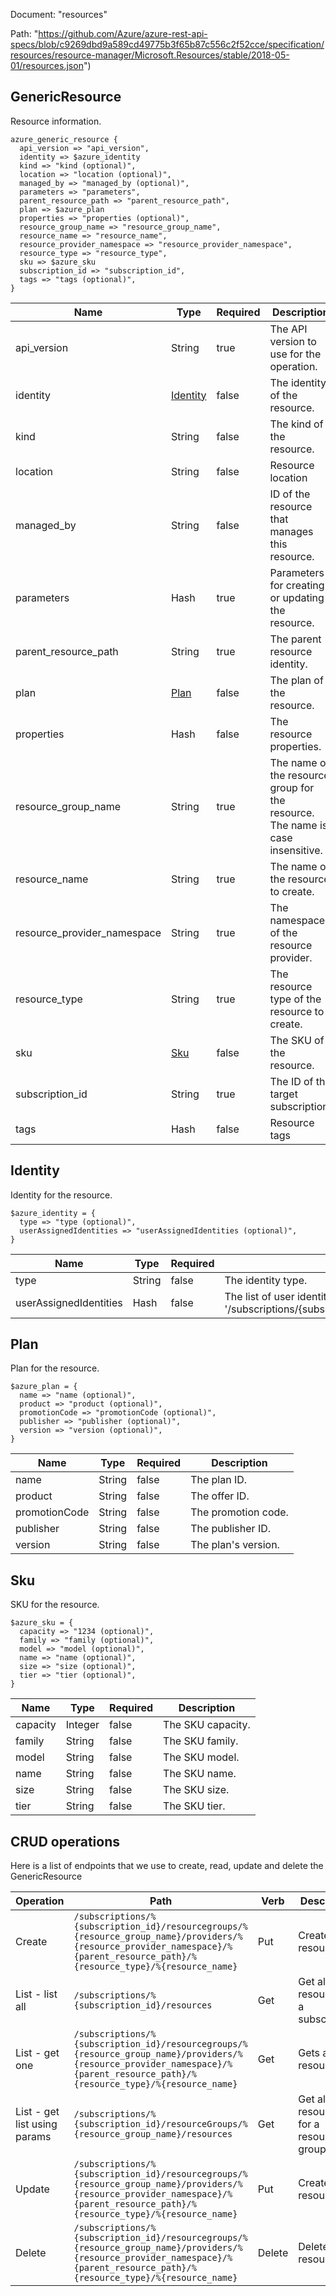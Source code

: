 Document: "resources"


Path: "https://github.com/Azure/azure-rest-api-specs/blob/c9269dbd9a589cd49775b3f65b87c556c2f52cce/specification/resources/resource-manager/Microsoft.Resources/stable/2018-05-01/resources.json")

## GenericResource

Resource information.

```puppet
azure_generic_resource {
  api_version => "api_version",
  identity => $azure_identity
  kind => "kind (optional)",
  location => "location (optional)",
  managed_by => "managed_by (optional)",
  parameters => "parameters",
  parent_resource_path => "parent_resource_path",
  plan => $azure_plan
  properties => "properties (optional)",
  resource_group_name => "resource_group_name",
  resource_name => "resource_name",
  resource_provider_namespace => "resource_provider_namespace",
  resource_type => "resource_type",
  sku => $azure_sku
  subscription_id => "subscription_id",
  tags => "tags (optional)",
}
```

| Name        | Type           | Required       | Description       |
| ------------- | ------------- | ------------- | ------------- |
|api_version | String | true | The API version to use for the operation. |
|identity | [Identity](#identity) | false | The identity of the resource. |
|kind | String | false | The kind of the resource. |
|location | String | false | Resource location |
|managed_by | String | false | ID of the resource that manages this resource. |
|parameters | Hash | true | Parameters for creating or updating the resource. |
|parent_resource_path | String | true | The parent resource identity. |
|plan | [Plan](#plan) | false | The plan of the resource. |
|properties | Hash | false | The resource properties. |
|resource_group_name | String | true | The name of the resource group for the resource. The name is case insensitive. |
|resource_name | String | true | The name of the resource to create. |
|resource_provider_namespace | String | true | The namespace of the resource provider. |
|resource_type | String | true | The resource type of the resource to create. |
|sku | [Sku](#sku) | false | The SKU of the resource. |
|subscription_id | String | true | The ID of the target subscription. |
|tags | Hash | false | Resource tags |
        
## Identity

Identity for the resource.

```puppet
$azure_identity = {
  type => "type (optional)",
  userAssignedIdentities => "userAssignedIdentities (optional)",
}
```

| Name        | Type           | Required       | Description       |
| ------------- | ------------- | ------------- | ------------- |
|type | String | false | The identity type. |
|userAssignedIdentities | Hash | false | The list of user identities associated with the resource. The user identity dictionary key references will be ARM resource ids in the form: '/subscriptions/{subscriptionId}/resourceGroups/{resourceGroupName}/providers/Microsoft.ManagedIdentity/userAssignedIdentities/{identityName}'. |
        
## Plan

Plan for the resource.

```puppet
$azure_plan = {
  name => "name (optional)",
  product => "product (optional)",
  promotionCode => "promotionCode (optional)",
  publisher => "publisher (optional)",
  version => "version (optional)",
}
```

| Name        | Type           | Required       | Description       |
| ------------- | ------------- | ------------- | ------------- |
|name | String | false | The plan ID. |
|product | String | false | The offer ID. |
|promotionCode | String | false | The promotion code. |
|publisher | String | false | The publisher ID. |
|version | String | false | The plan's version. |
        
## Sku

SKU for the resource.

```puppet
$azure_sku = {
  capacity => "1234 (optional)",
  family => "family (optional)",
  model => "model (optional)",
  name => "name (optional)",
  size => "size (optional)",
  tier => "tier (optional)",
}
```

| Name        | Type           | Required       | Description       |
| ------------- | ------------- | ------------- | ------------- |
|capacity | Integer | false | The SKU capacity. |
|family | String | false | The SKU family. |
|model | String | false | The SKU model. |
|name | String | false | The SKU name. |
|size | String | false | The SKU size. |
|tier | String | false | The SKU tier. |



## CRUD operations

Here is a list of endpoints that we use to create, read, update and delete the GenericResource

| Operation | Path | Verb | Description | OperationID |
| ------------- | ------------- | ------------- | ------------- | ------------- |
|Create|`/subscriptions/%{subscription_id}/resourcegroups/%{resource_group_name}/providers/%{resource_provider_namespace}/%{parent_resource_path}/%{resource_type}/%{resource_name}`|Put|Creates a resource.|Resources_CreateOrUpdate|
|List - list all|`/subscriptions/%{subscription_id}/resources`|Get|Get all the resources in a subscription.|Resources_List|
|List - get one|`/subscriptions/%{subscription_id}/resourcegroups/%{resource_group_name}/providers/%{resource_provider_namespace}/%{parent_resource_path}/%{resource_type}/%{resource_name}`|Get|Gets a resource.|Resources_Get|
|List - get list using params|`/subscriptions/%{subscription_id}/resourceGroups/%{resource_group_name}/resources`|Get|Get all the resources for a resource group.|Resources_ListByResourceGroup|
|Update|`/subscriptions/%{subscription_id}/resourcegroups/%{resource_group_name}/providers/%{resource_provider_namespace}/%{parent_resource_path}/%{resource_type}/%{resource_name}`|Put|Creates a resource.|Resources_CreateOrUpdate|
|Delete|`/subscriptions/%{subscription_id}/resourcegroups/%{resource_group_name}/providers/%{resource_provider_namespace}/%{parent_resource_path}/%{resource_type}/%{resource_name}`|Delete|Deletes a resource.|Resources_Delete|
